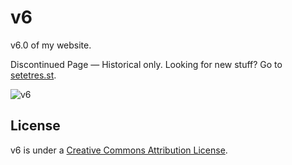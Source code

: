v6
==

v6.0 of my website.

Discontinued Page &#8212; Historical only. Looking for new stuff? Go to [setetres.st].

![v6](http://files.setetres.st/img/v6-header.gif?v=1&raw=true)

License
-------

v6 is under a [Creative Commons Attribution License].

[setetres.st]: http://setetres.st
[Creative Commons Attribution License]: http://creativecommons.org/licenses/by/4.0